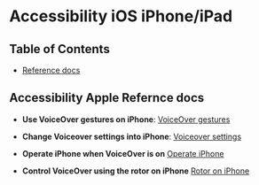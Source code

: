 # Accessibility iOS iPhone/iPad
## Table of Contents
* [Reference docs](#accessibility-apple-reference-docs)


## Accessibility Apple Refernce docs

* **Use VoiceOver gestures on iPhone**:
[VoiceOver gestures](https://support.apple.com/en-in/guide/iphone/iph3e2e2281/26/ios/26)

* **Change Voiceover settings into iPhone**:
[Voiceover settings](https://support.apple.com/en-in/guide/iphone/iphfa3d32c50/26/ios/26)

* **Operate iPhone when VoiceOver is on**
[Operate iPhone](https://support.apple.com/en-in/guide/iphone/iph3e2e2329/26/ios/26)

* **Control VoiceOver using the rotor on iPhone**
[Rotor on iPhone](https://support.apple.com/en-in/guide/iphone/iph3e2e3a6d/26/ios/26)
